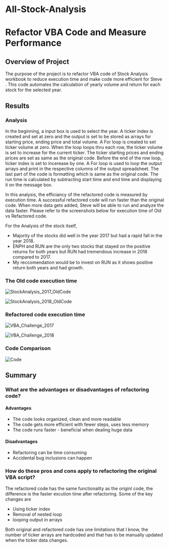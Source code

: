 # All-Stock-Analysis
# Refactor VBA Code and Measure Performance

## Overview of Project
The purpose of the project is to refactor VBA code of Stock Analysis workbook to reduce execution time and make code more efficient for Steve . This code automates the calculation of yearly volume and return for each stock for the selected year.
 ## Results
 ### Analysis

 In the beginning, a input box is used to select the year. A ticker index is created and set at zero and the output is set to be stored as arrays for starting price, ending price and total volume. A For loop is created to set ticker volume at zero. When the loop loops thru each row, the ticker volume is set to increase for the current ticker. The ticker starting prices and ending prices are set as same as the original code. Before the end of the row loop, ticker index is set to incerease by one. A For loop is used to loop the output arrays and print in the respective columns of the output spreadsheet. The last part of the code is formatting which is same as the original code. The run time is calculated by subtracting start time and end time and displaying it on the message box.

 In this analysis, the efficiancy of the refactored code is measured by execution time. A successful refactored code will run faster than the original code. When more data gets added, Steve will be able to run and analyze the data faster. Please refer to the screenshots below for execution time of Old vs Refactored code.

 For the Analysis of the stock itself,

 - Majority of the stocks did well in the year 2017 but had a rapid fall in the year 2018.
 - ENPH and RUN are the only two stocks that stayed on the positive returns for both years but RUN had tremendous increase in 2018 compared to 2017.
 - My reccomendation would be to invest on RUN as it shows positive return both years and had growth.

 ### The Old code execution time 

![StockAnalysis_2017_OldCode](https://user-images.githubusercontent.com/76926148/185770548-f156a7a4-1d9f-4014-9bcc-629386c2ca1f.PNG)

![StockAnalysis_2018_OldCode](https://user-images.githubusercontent.com/76926148/185770258-de0bdaf5-174d-4920-a3a0-f60891dce41e.PNG)

 ### Refactored code execution time
 
![VBA_Challenge_2017](https://user-images.githubusercontent.com/76926148/185770282-e9258e27-ffa2-4cb9-938c-492142872b9b.PNG)

![VBA_Challenge_2018](https://user-images.githubusercontent.com/76926148/185770288-0718f942-6722-4d28-8915-402cdd14f5d0.PNG)

 ### Code Comparison

![Code](https://user-images.githubusercontent.com/76926148/185770301-65d2254a-9494-4522-81ab-31c3ad7dafa4.png)

 ## Summary
 ### What are the advantages or disadvantages of refactoring code?
 #### Advantages
 - The code looks organized, clean and more readable
 - The code gets more efficient with fewer steps, uses less memory 
 - The code runs faster - beneficial when dealing huge data 
 
 #### Disadvantages
  - Refactoring can be time consuming
  - Accidental bug inclusions can happen

### How do these pros and cons apply to refactoring the original VBA script?

The refactored code has the same functionality as the originl code, the difference is the faster excution time after refactoring. 
Some of the key changes are 
 - Using ticker index
 - Removal of nested loop
 - looping output in arrays

Both original and refactored code has one limitations that I know, the number of ticker arrays are hardcoded and that has to be manually updated when the ticker data changes.

